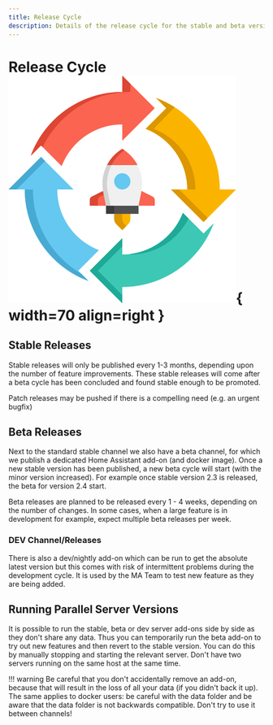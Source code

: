 ```yaml
---
title: Release Cycle
description: Details of the release cycle for the stable and beta versions of the server
---
```


# Release Cycle ![Preview image](assets/icons/release-cycle-icon.png){ width=70 align=right }

## Stable Releases

Stable releases will only be published every 1-3 months, depending upon the number of feature improvements. These stable releases will come after a beta cycle has been concluded and found stable enough to be promoted.

Patch releases may be pushed if there is a compelling need (e.g. an urgent bugfix)

## Beta Releases

Next to the standard stable channel we also have a beta channel, for which we publish a dedicated Home Assistant add-on (and docker image).
Once a new stable version has been published, a new beta cycle will start (with the minor version increased).
For example once stable version 2.3 is released, the beta for version 2.4 start.

Beta releases are planned to be released every 1 - 4 weeks, depending on the number of changes.
In some cases, when a large feature is in development for example, expect multiple beta releases per week.

### DEV Channel/Releases

There is also a dev/nightly add-on which can be run to get the absolute latest version but this comes with risk of intermittent problems during the development cycle. It is used by the MA Team to test new feature as they are being added.

## Running Parallel Server Versions

It is possible to run the stable, beta or dev server add-ons side by side as they don't share any data. Thus you can temporarily run the beta add-on to try out new features and then revert to the stable version. You can do this by manually stopping and starting the relevant server. Don't have two servers running on the same host at the same time.

!!! warning
    Be careful that you don't accidentally remove an add-on, because that will result in the loss of all your data (if you didn't back it up). The same applies to docker users: be careful with the data folder and be aware that the data folder is not backwards compatible. Don't try to use it between channels!

